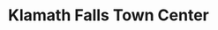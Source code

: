 ---
title: "Klamath Falls Town Center"
url: /klamath-falls/klamath-falls-town-center/
shop: mall
---